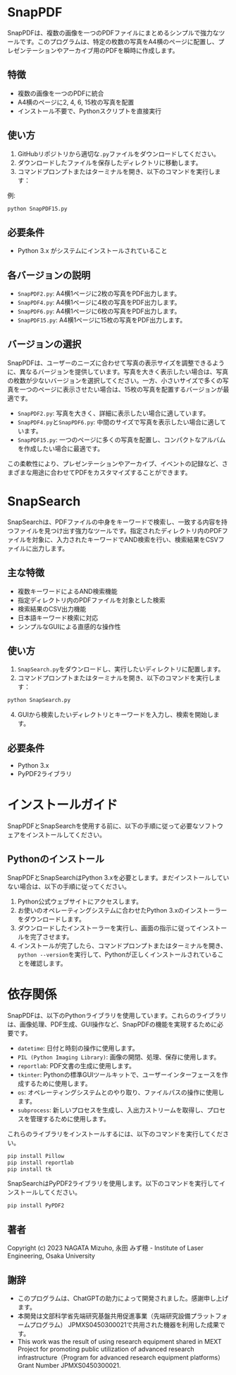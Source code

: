 # SnapPDF

SnapPDFは、複数の画像を一つのPDFファイルにまとめるシンプルで強力なツールです。このプログラムは、特定の枚数の写真をA4横のページに配置し、プレゼンテーションやアーカイブ用のPDFを瞬時に作成します。

## 特徴
- 複数の画像を一つのPDFに統合
- A4横のページに2, 4, 6, 15枚の写真を配置
- インストール不要で、Pythonスクリプトを直接実行

## 使い方
1. GitHubリポジトリから適切な`.py`ファイルをダウンロードしてください。
2. ダウンロードしたファイルを保存したディレクトリに移動します。
3. コマンドプロンプトまたはターミナルを開き、以下のコマンドを実行します：

例: 
```bash
python SnapPDF15.py
```

## 必要条件
- Python 3.x がシステムにインストールされていること

## 各バージョンの説明
- `SnapPDF2.py`: A4横1ページに2枚の写真をPDF出力します。
- `SnapPDF4.py`: A4横1ページに4枚の写真をPDF出力します。
- `SnapPDF6.py`: A4横1ページに6枚の写真をPDF出力します。
- `SnapPDF15.py`: A4横1ページに15枚の写真をPDF出力します。

## バージョンの選択
SnapPDFは、ユーザーのニーズに合わせて写真の表示サイズを調整できるように、異なるバージョンを提供しています。写真を大きく表示したい場合は、写真の枚数が少ないバージョンを選択してください。一方、小さいサイズで多くの写真を一つのページに表示させたい場合は、15枚の写真を配置するバージョンが最適です。

- `SnapPDF2.py`: 写真を大きく、詳細に表示したい場合に適しています。
- `SnapPDF4.py`と`SnapPDF6.py`: 中間のサイズで写真を表示したい場合に適しています。
- `SnapPDF15.py`: 一つのページに多くの写真を配置し、コンパクトなアルバムを作成したい場合に最適です。

この柔軟性により、プレゼンテーションやアーカイブ、イベントの記録など、さまざまな用途に合わせてPDFをカスタマイズすることができます。

# SnapSearch

SnapSearchは、PDFファイルの中身をキーワードで検索し、一致する内容を持つファイルを見つけ出す強力なツールです。指定されたディレクトリ内のPDFファイルを対象に、入力されたキーワードでAND検索を行い、検索結果をCSVファイルに出力します。

## 主な特徴
- 複数キーワードによるAND検索機能
- 指定ディレクトリ内のPDFファイルを対象とした検索
- 検索結果のCSV出力機能
- 日本語キーワード検索に対応
- シンプルなGUIによる直感的な操作性

## 使い方
1. `SnapSearch.py`をダウンロードし、実行したいディレクトリに配置します。
2. コマンドプロンプトまたはターミナルを開き、以下のコマンドを実行します：
```bash
python SnapSearch.py
```
4. GUIから検索したいディレクトリとキーワードを入力し、検索を開始します。

## 必要条件
- Python 3.x
- PyPDF2ライブラリ

# インストールガイド

SnapPDFとSnapSearchを使用する前に、以下の手順に従って必要なソフトウェアをインストールしてください。

## Pythonのインストール
SnapPDFとSnapSearchはPython 3.xを必要とします。まだインストールしていない場合は、以下の手順に従ってください。

1. Python公式ウェブサイトにアクセスします。
2. お使いのオペレーティングシステムに合わせたPython 3.xのインストーラーをダウンロードします。
3. ダウンロードしたインストーラーを実行し、画面の指示に従ってインストールを完了させます。
4. インストールが完了したら、コマンドプロンプトまたはターミナルを開き、`python --version`を実行して、Pythonが正しくインストールされていることを確認します。

# 依存関係

SnapPDFは、以下のPythonライブラリを使用しています。これらのライブラリは、画像処理、PDF生成、GUI操作など、SnapPDFの機能を実現するために必要です。

- `datetime`: 日付と時刻の操作に使用します。
- `PIL (Python Imaging Library)`: 画像の開閉、処理、保存に使用します。
- `reportlab`: PDF文書の生成に使用します。
- `tkinter`: Pythonの標準GUIツールキットで、ユーザーインターフェースを作成するために使用します。
- `os`: オペレーティングシステムとのやり取り、ファイルパスの操作に使用します。
- `subprocess`: 新しいプロセスを生成し、入出力ストリームを取得し、プロセスを管理するために使用します。

これらのライブラリをインストールするには、以下のコマンドを実行してください。

```bash
pip install Pillow
pip install reportlab
pip install tk
```

SnapSearchはPyPDF2ライブラリを使用します。以下のコマンドを実行してインストールしてください。

```bash
pip install PyPDF2
```
## 著者
Copyright (c) 2023 NAGATA Mizuho, 永田 みず穂 - Institute of Laser Engineering, Osaka University

## 謝辞
- このプログラムは、ChatGPTの助力によって開発されました。感謝申し上げます。
- 本開発は文部科学省先端研究基盤共用促進事業（先端研究設備プラットフォームプログラム） JPMXS0450300021で共用された機器を利用した成果です。
- This work was the result of using research equipment shared in MEXT Project for promoting public utilization of advanced research infrastructure（Program for advanced research equipment platforms）Grant Number JPMXS0450300021.
